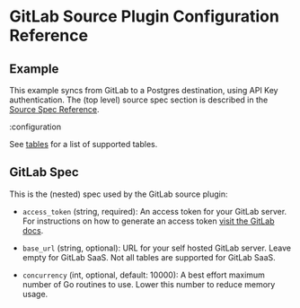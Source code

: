 # GitLab Source Plugin Configuration Reference

## Example

This example syncs from GitLab to a Postgres destination, using API Key authentication. The (top level) source spec section is described in the [Source Spec Reference](/docs/reference/source-spec).

:configuration

See [tables](/docs/plugins/sources/gitlab/tables) for a list of supported tables.

## GitLab Spec

This is the (nested) spec used by the GitLab source plugin:

- `access_token` (string, required):
  An access token for your GitLab server. For instructions on how to generate an access token [visit the GitLab docs](https://docs.gitlab.com/ee/user/profile/personal_access_tokens.html#create-a-personal-access-token).

- `base_url` (string, optional):
  URL for your self hosted GitLab server. Leave empty for GitLab SaaS. Not all tables are supported for GitLab SaaS.

- `concurrency` (int, optional, default: 10000):
  A best effort maximum number of Go routines to use. Lower this number to reduce memory usage.
